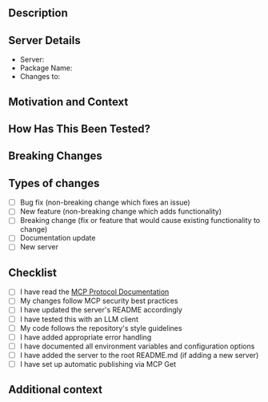 <!-- Provide a brief description of your changes -->

## Description

## Server Details
<!-- If modifying an existing server or adding a new one -->
- Server: <!-- e.g., server-llm-txt -->
- Package Name: <!-- e.g., @mcp-get/server-llm-txt -->
- Changes to: <!-- e.g., tools, resources, prompts -->

## Motivation and Context
<!-- Why is this change needed? What problem does it solve? -->

## How Has This Been Tested?
<!-- Have you tested this with an LLM client? Which scenarios were tested? -->

## Breaking Changes
<!-- Will users need to update their MCP client configurations? -->

## Types of changes
<!-- What types of changes does your code introduce? Put an `x` in all the boxes that apply: -->
- [ ] Bug fix (non-breaking change which fixes an issue)
- [ ] New feature (non-breaking change which adds functionality)
- [ ] Breaking change (fix or feature that would cause existing functionality to change)
- [ ] Documentation update
- [ ] New server

## Checklist
<!-- Go over all the following points, and put an `x` in all the boxes that apply. -->
- [ ] I have read the [MCP Protocol Documentation](https://modelcontextprotocol.io)
- [ ] My changes follow MCP security best practices
- [ ] I have updated the server's README accordingly
- [ ] I have tested this with an LLM client
- [ ] My code follows the repository's style guidelines
- [ ] I have added appropriate error handling
- [ ] I have documented all environment variables and configuration options
- [ ] I have added the server to the root README.md (if adding a new server)
- [ ] I have set up automatic publishing via MCP Get

## Additional context
<!-- Add any other context, implementation notes, or design decisions -->
